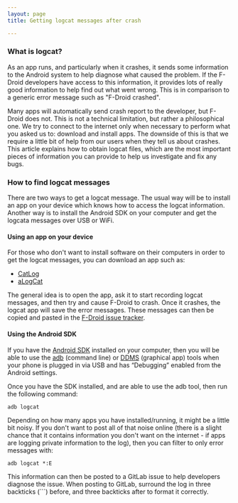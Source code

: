 ```yaml
---
layout: page
title: Getting logcat messages after crash

---
```


### What is logcat?

As an app runs, and particularly when it crashes, it sends some information to the Android system to help diagnose what caused the problem. If the F-Droid developers have access to this information, it provides lots of really good information to help find out what went wrong. This is in comparison to a generic error message such as "F-Droid crashed".

Many apps will automatically send crash report to the developer, but F-Droid does not. This is not a technical limitation, but rather a philosophical one. We try to connect to the internet only when necessary to perform what you asked us to: download and install apps. The downside of this is that we require a little bit of help from our users when they tell us about crashes. This article explains how to obtain logcat files, which are the most important pieces of information you can provide to help us investigate and fix any bugs.

### How to find logcat messages

There are two ways to get a logcat message. The usual way will be to install an app on your device which knows how to access the logcat information. Another way is to install the Android SDK on your computer and get the logcata messages over USB or WiFi. 

#### Using an app on your device

For those who don't want to install software on their computers in order to get the logcat messages, you can download an app such as:

* [CatLog](https://f-droid.org/repository/browse/?fdfilter=logcat&fdid=com.nolanlawson.logcat)
* [aLogCat](https://f-droid.org/repository/browse/?fdfilter=logcat&fdid=org.jtb.alogcat)

The general idea is to open the app, ask it to start recording logcat messages, and then try and cause F-Droid to crash. Once it crashes, the logcat app will save the error messages. These messages can then be copied and pasted in the [F-Droid issue tracker](https://gitlab.com/fdroid/fdroidclient/issues).

#### Using the Android SDK

If you have the [Android SDK](https://developer.android.com/sdk/index.html) installed on your computer, then you will be able to use the [adb](https://developer.android.com/tools/help/adb.html) (command line) or [DDMS](https://developer.android.com/tools/debugging/ddms.html) (graphical app) tools when your phone is plugged in via USB and has “Debugging” enabled from the Android settings.

Once you have the SDK installed, and are able to use the adb tool, then run the following command:

    adb logcat

Depending on how many apps you have installed/running, it might be a little bit noisy. If you don't want to post all of that noise online (there is a slight chance that it contains information you don't want on the internet - if apps are logging private information to the log), then you can filter to only error messages with:

    adb logcat *:E

This information can then be posted to a GitLab issue to help developers diagnose the issue. When posting to GitLab, surround the log in three backticks (```) before, and three backticks after to format it correctly.
